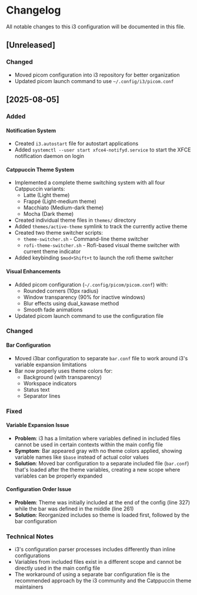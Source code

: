 # Changelog

All notable changes to this i3 configuration will be documented in this file.

## [Unreleased]

### Changed
- Moved picom configuration into i3 repository for better organization
- Updated picom launch command to use `~/.config/i3/picom.conf`

## [2025-08-05]

### Added

#### Notification System
- Created `i3.autostart` file for autostart applications
- Added `systemctl --user start xfce4-notifyd.service` to start the XFCE notification daemon on login

#### Catppuccin Theme System
- Implemented a complete theme switching system with all four Catppuccin variants:
  - Latte (Light theme)
  - Frappé (Light-medium theme)
  - Macchiato (Medium-dark theme)
  - Mocha (Dark theme)
- Created individual theme files in `themes/` directory
- Added `themes/active-theme` symlink to track the currently active theme
- Created two theme switcher scripts:
  - `theme-switcher.sh` - Command-line theme switcher
  - `rofi-theme-switcher.sh` - Rofi-based visual theme switcher with current theme indicator
- Added keybinding `$mod+Shift+t` to launch the rofi theme switcher

#### Visual Enhancements
- Added picom configuration (`~/.config/picom/picom.conf`) with:
  - Rounded corners (10px radius)
  - Window transparency (90% for inactive windows)
  - Blur effects using dual_kawase method
  - Smooth fade animations
- Updated picom launch command to use the configuration file

### Changed

#### Bar Configuration
- Moved i3bar configuration to separate `bar.conf` file to work around i3's variable expansion limitations
- Bar now properly uses theme colors for:
  - Background (with transparency)
  - Workspace indicators
  - Status text
  - Separator lines

### Fixed

#### Variable Expansion Issue
- **Problem**: i3 has a limitation where variables defined in included files cannot be used in certain contexts within the main config file
- **Symptom**: Bar appeared gray with no theme colors applied, showing variable names like `$base` instead of actual color values
- **Solution**: Moved bar configuration to a separate included file (`bar.conf`) that's loaded after the theme variables, creating a new scope where variables can be properly expanded

#### Configuration Order Issue
- **Problem**: Theme was initially included at the end of the config (line 327) while the bar was defined in the middle (line 261)
- **Solution**: Reorganized includes so theme is loaded first, followed by the bar configuration

### Technical Notes

- i3's configuration parser processes includes differently than inline configurations
- Variables from included files exist in a different scope and cannot be directly used in the main config file
- The workaround of using a separate bar configuration file is the recommended approach by the i3 community and the Catppuccin theme maintainers